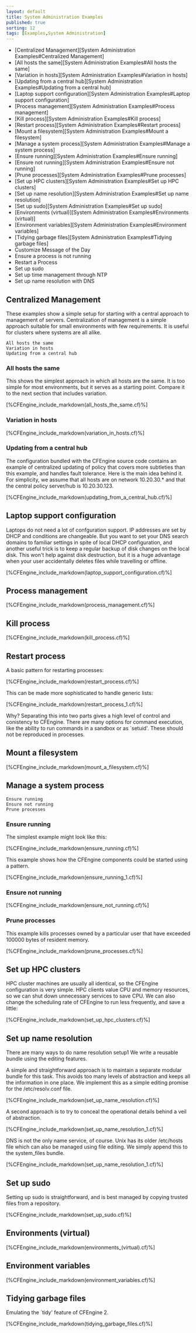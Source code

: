 ```yaml
---
layout: default
title: System Administration Examples 
published: true
sorting: 12
tags: [Examples,System Administration]
---
```


* [Centralized Management][System Administration Examples#Centralized Management]
* [All hosts the same][System Administration Examples#All hosts the same]
* [Variation in hosts][System Administration Examples#Variation in hosts]
* [Updating from a central hub][System Administration Examples#Updating from a central hub]
* [Laptop support configuration][System Administration Examples#Laptop support configuration]
* [Process management][System Administration Examples#Process management]
* [Kill process][System Administration Examples#Kill process]
* [Restart process][System Administration Examples#Restart process]
* [Mount a filesystem][System Administration Examples#Mount a filesystem]
* [Manage a system process][System Administration Examples#Manage a system process]
* [Ensure running][System Administration Examples#Ensure running]
* [Ensure not running][System Administration Examples#Ensure not running]
* [Prune processes][System Administration Examples#Prune processes]
* [Set up HPC clusters][System Administration Examples#Set up HPC clusters]
* [Set up name resolution][System Administration Examples#Set up name resolution]
* [Set up sudo][System Administration Examples#Set up sudo]
* [Environments (virtual)][System Administration Examples#Environments (virtual)]
* [Environment variables][System Administration Examples#Environment variables]
* [Tidying garbage files][System Administration Examples#Tidying garbage files]
* Customize Message of the Day
* Ensure a process is not running
* Restart a Process
* Set up sudo
* Set up time management through NTP
* Set up name resolution with DNS

## Centralized Management

These examples show a simple setup for starting with a central approach to management of servers. Centralization of management is a simple approach suitable for small environments with few requirements. It is useful for clusters where systems are all alike.

    All hosts the same
    Variation in hosts
    Updating from a central hub

### All hosts the same

This shows the simplest approach in which all hosts are the same. It is too simple for most environments, but it serves as a starting point. Compare it to the next section that includes variation.


[%CFEngine_include_markdown(all_hosts_the_same.cf)%]

### Variation in hosts


[%CFEngine_include_markdown(variation_in_hosts.cf)%]

### Updating from a central hub

The configuration bundled with the CFEngine source code contains an example of centralized updating of policy that covers more subtleties than this example, and handles fault tolerance. Here is the main idea behind it. For simplicity, we assume that all hosts are on network 10.20.30.* and that the central policy server/hub is 10.20.30.123.


[%CFEngine_include_markdown(updating_from_a_central_hub.cf)%]

## Laptop support configuration

Laptops do not need a lot of confguration support. IP addresses are set by DHCP and conditions are changeable. But you want to set your DNS search domains to familiar settings in spite of local DHCP configuration, and another useful trick is to keep a regular backup of disk changes on the local disk. This won't help against disk destruction, but it is a huge advantage when your user accidentally deletes files while travelling or offline.


[%CFEngine_include_markdown(laptop_support_configuration.cf)%]

## Process management

	
[%CFEngine_include_markdown(process_management.cf)%]

## Kill process ##


[%CFEngine_include_markdown(kill_process.cf)%]

## Restart process ##

A basic pattern for restarting processes:


[%CFEngine_include_markdown(restart_process.cf)%]

This can be made more sophisticated to handle generic lists:


[%CFEngine_include_markdown(restart_process_1.cf)%]

Why? Separating this into two parts gives a high level of control and conistency to CFEngine. There are many options for command execution, like the ability to run commands in a sandbox or as `setuid'. These should not be reproduced in processes.

## Mount a filesystem ##


[%CFEngine_include_markdown(mount_a_filesystem.cf)%]


## Manage a system process

    Ensure running
    Ensure not running
    Prune processes

### Ensure running

The simplest example might look like this:


[%CFEngine_include_markdown(ensure_running.cf)%]

This example shows how the CFEngine components could be started using a pattern.


[%CFEngine_include_markdown(ensure_running_1.cf)%]

### Ensure not running


[%CFEngine_include_markdown(ensure_not_running.cf)%]

### Prune processes

This example kills processes owned by a particular user that have exceeded 100000 bytes of resident memory.


[%CFEngine_include_markdown(prune_processes.cf)%]

## Set up HPC clusters

HPC cluster machines are usually all identical, so the CFEngine configuration is very simple. HPC clients value CPU and memory resources, so we can shut down unnecessary services to save CPU. We can also change the scheduling rate of CFEngine to run less frequently, and save a little:


[%CFEngine_include_markdown(set_up_hpc_clusters.cf)%]

## Set up name resolution

There are many ways to do name resolution setup1 We write a reusable bundle using the editing features.

A simple and straightforward approach is to maintain a separate modular bundle for this task. This avoids too many levels of abstraction and keeps all the information in one place. We implement this as a simple editing promise for the /etc/resolv.conf file.


[%CFEngine_include_markdown(set_up_name_resolution.cf)%]

A second approach is to try to conceal the operational details behind a veil of abstraction.


[%CFEngine_include_markdown(set_up_name_resolution_1.cf)%]

DNS is not the only name service, of course. Unix has its older /etc/hosts file which can also be managed using file editing. We simply append this to the system_files bundle.


[%CFEngine_include_markdown(set_up_name_resolution_1.cf)%]

## Set up sudo

Setting up sudo is straightforward, and is best managed by copying trusted files from a repository.


[%CFEngine_include_markdown(set_up_sudo.cf)%]

## Environments (virtual)


[%CFEngine_include_markdown(environments_(virtual).cf)%]

## Environment variables


[%CFEngine_include_markdown(environment_variables.cf)%]

## Tidying garbage files

Emulating the `tidy' feature of CFEngine 2.

[%CFEngine_include_markdown(tidying_garbage_files.cf)%]
